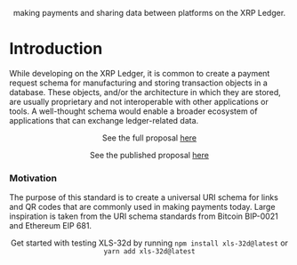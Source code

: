 <p align="center">
making payments and sharing data between platforms on the XRP Ledger.
</p>

# Introduction

While developing on the XRP Ledger, it is common to create a payment request schema for manufacturing and storing transaction objects in a database. These objects, and/or the architecture in which they are stored, are usually proprietary and not interoperable with other applications or tools. A well-thought schema would enable a broader ecosystem of applications that can exchange ledger-related data.

<p align="center">
See the full proposal
<a rel="noopener noreferrer" target="_blank" href="./docs/proposal.md">here</a>
</p>

<p align="center">
See the published proposal
<a rel="noopener noreferrer" target="_blank" href="https://github.com/XRPLF/XRPL-Standards/discussions/81">here</a>
</p>

### Motivation

The purpose of this standard is to create a universal URI schema for links and QR codes that are commonly used in making payments today. Large inspiration is taken from the URI schema standards from Bitcoin BIP-0021 and Ethereum EIP 681.

<p align="center">
  Get started with testing XLS-32d by running <code>npm install xls-32d@latest</code>
or <code>yarn add xls-32d@latest</code>
</p>
